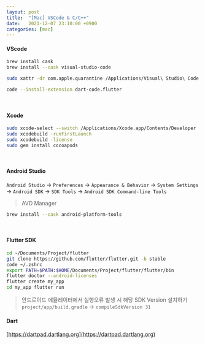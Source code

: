```yaml
---
layout: post
title:  "[Mac] VSCode & C/C++"
date:   2021-12-07 23:10:00 +0900
categories: [mac]
---
```


#### VScode
```bash
brew install cask
brew install --cask visual-studio-code
```
```bash
sudo xattr -dr com.apple.quarantine /Applications/Visual\ Studio\ Code.app
```
```bash
code --install-extension dart-code.flutter
```
<br>

#### Xcode
```bash
sudo xcode-select --switch /Applications/Xcode.app/Contents/Developer
sudo xcodebuild -runFirstLaunch
sudo xcodebuild -license
sudo gem install cocoapods
```
<br>

#### Android Studio
`Android Studio` -> `Preferences` -> `Appearance & Behavior` -> `System Settings` -> `Android SDK` -> `SDK Tools` -> `Android SDK Command-line Tools`

> AVD Manager  
```bash
brew install --cask android-platform-tools
```
<br>

#### Flutter SDK
```bash
cd ~/Documents/Project/flutter
git clone https://github.com/flutter/flutter.git -b stable 
code ~/.zshrc 
export PATH=$PATH:$HOME/Documents/Project/flutter/flutter/bin 
flutter doctor --android-licenses 
flutter create my_app 
cd my_app flutter run
```

> 안드로이드 에뮬레이터에서 실행오류 발생 시 해당 SDK Version 설치하기 
`project/app/build.gradle` -> `compileSdkVersion 31`

#### Dart
[https://dartpad.dartlang.org](https://dartpad.dartlang.org)
